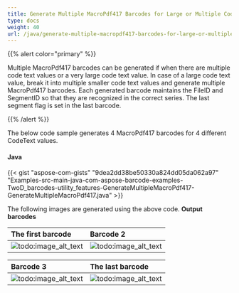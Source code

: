 ```yaml
---
title: Generate Multiple MacroPdf417 Barcodes for Large or Multiple Code Text Values
type: docs
weight: 40
url: /java/generate-multiple-macropdf417-barcodes-for-large-or-multiple-code-text-values/
---
```


{{% alert color="primary" %}} 

Multiple MacroPdf417 barcodes can be generated if when there are multiple code text values or a very large code text value. In case of a large code text value, break it into multiple smaller code text values and generate multiple MacroPdf417 barcodes. Each generated barcode maintains the FileID and SegmentID so that they are recognized in the correct series. The last segment flag is set in the last barcode.

{{% /alert %}} 

The below code sample generates 4 MacroPdf417 barcodes for 4 different CodeText values.
#### **Java**
{{< gist "aspose-com-gists" "9dea2dd38be50330a824dd05da062a97" "Examples-src-main-java-com-aspose-barcode-examples-TwoD_barcodes-utility_features-GenerateMultipleMacroPdf417-GenerateMultipleMacroPdf417.java" >}}



The following images are generated using the above code.
**Output barcodes**

|**The first barcode**|**Barcode 2**|
| :- | :- |
|![todo:image_alt_text](http://i.imgur.com/zIdWuZ8.png)|![todo:image_alt_text](http://i.imgur.com/5ZmRr2V.png)|


|**Barcode 3**|**The last barcode**|
| :- | :- |
|![todo:image_alt_text](http://i.imgur.com/sBgY1KL.png)|![todo:image_alt_text](http://i.imgur.com/OGc2f9f.png)|

